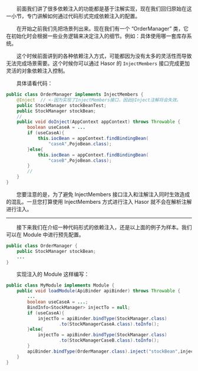 &emsp;&emsp;前面我们讲了很多依赖注入的功能都是基于注解实现，现在我们回归原始在这一小节，专门讲解如何通过代码形式完成依赖注入的配置。

&emsp;&emsp;在开始之前我们先把场景列出来。现在我们有一个 “OrderManager” 类，它在初始化时会根据一些业务逻辑来决定注入的细节。例如：具体使用哪一套库存系统。

&emsp;&emsp;这个时候前面讲到的各种依赖注入方式，可能都因为没有太多的灵活性而导致无法完成场景需要。这个时候你可以通过 Hasor 的 `InjectMembers` 接口完成更加灵活的对象依赖注入控制。

&emsp;&emsp;具体请看代码：
```java
public class OrderManager implements InjectMembers {
    @Inject  // <-因为实现了InjectMembers接口，因此@Inject注解将会失效。
    public StockManager stockBeanTest; 
    public StockManager stockBean;
    //
    public void doInject(AppContext appContext) throws Throwable {
        boolean useCaseA = ...
        if (useCaseA){
            this.iocBean = appContext.findBindingBean(
                "caseA",PojoBean.class);
        }else{
            this.iocBean = appContext.findBindingBean(
                "caseB",PojoBean.class);
        }
        //
    }
}
```

&emsp;&emsp;您要注意的是，为了避免 InjectMembers 接口注入和注解注入同时生效造成的混乱。一旦您打算使用 InjectMembers 方式进行注入 Hasor 就不会在解析注解进行注入。

---
&emsp;&emsp;接下来我们在介绍一种代码形式的依赖注入，还是以上面的例子为样本。我们可以在 Module 中进行预先配置。
```java
public class OrderManager {
    public StockManager stockBean;
    ...
}
```

&emsp;&emsp;实现注入的 Module 这样编写：
```java
public class MyModule implements Module {
    public void loadModule(ApiBinder apiBinder) throws Throwable {
        ...
        boolean useCaseA = ...;
        BindInfo<StockManager> injectTo = null;
        if (useCaseA){
            injectTo = apiBinder.bindType(StockManager.class)
                    .to(StockManagerCaseA.class).toInfo();
        }else{
            injectTo = apiBinder.bindType(StockManager.class)
                    .to(StockManagerCaseB.class).toInfo();
        }
        apiBinder.bindType(OrderManager.class).inject("stockBean",injectTo);
    }
}
```
